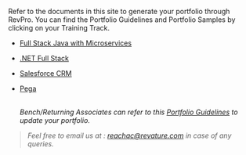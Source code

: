 Refer to the documents in this site to generate your portfolio through RevPro. You can find the Portfolio Guidelines and Portfolio Samples by clicking on your Training Track.

- [Full Stack Java with Microservices](./javams-guidelines.md)
- [.NET Full Stack](./dotnet-guidelines.md)
- [Salesforce CRM](./salesforce-guidelines.md)
- [Pega](./pega-guidelines.md)
      
    
      
    \
*Bench/Returning Associates can refer to this [Portfolio Guidelines](./bench-guidelines.md) to update your portfolio.* 
   
    
      
> *Feel free to email us at : [reachqc@revature.com](mailto:reachqc@revature.com) in case of any queries.*  
